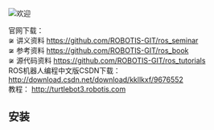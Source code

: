 

![欢迎]( .png  "欢迎！")  

官网下载：  
≆ 讲义资料 https://github.com/ROBOTIS-GIT/ros_seminar    
≆ 参考资料 https://github.com/ROBOTIS-GIT/ros_book  
≆ 源代码资料 https://github.com/ROBOTIS-GIT/ros_tutorials  
ROS机器人编程中文版CSDN下载：   
http://download.csdn.net/download/kkllkxf/9676552  
教程：
http://turtlebot3.robotis.com  

## 安装
